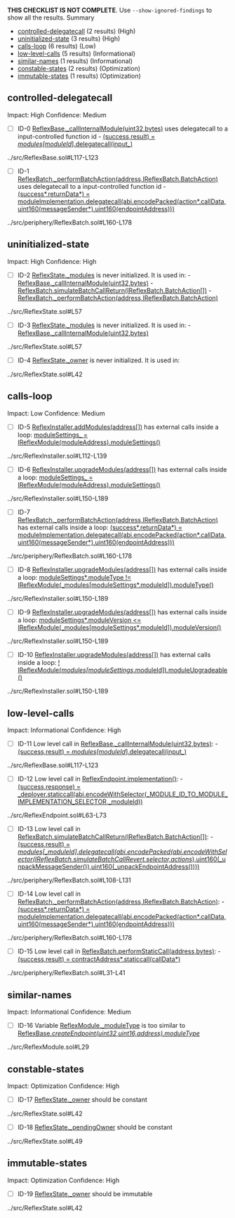 **THIS CHECKLIST IS NOT COMPLETE**. Use `--show-ignored-findings` to show all the results.
Summary

- [controlled-delegatecall](#controlled-delegatecall) (2 results) (High)
- [uninitialized-state](#uninitialized-state) (3 results) (High)
- [calls-loop](#calls-loop) (6 results) (Low)
- [low-level-calls](#low-level-calls) (5 results) (Informational)
- [similar-names](#similar-names) (1 results) (Informational)
- [constable-states](#constable-states) (2 results) (Optimization)
- [immutable-states](#immutable-states) (1 results) (Optimization)

## controlled-delegatecall

Impact: High
Confidence: Medium

- [ ] ID-0
      [ReflexBase.\_callInternalModule(uint32,bytes)](../src/ReflexBase.sol#L117-L123) uses delegatecall to a input-controlled function id - [(success,result) = _modules[moduleId_].delegatecall(input\_)](../src/ReflexBase.sol#L118)

../src/ReflexBase.sol#L117-L123

- [ ] ID-1
      [ReflexBatch.\_performBatchAction(address,IReflexBatch.BatchAction)](../src/periphery/ReflexBatch.sol#L160-L178) uses delegatecall to a input-controlled function id - [(success*,returnData*) = moduleImplementation.delegatecall(abi.encodePacked(action*.callData,uint160(messageSender*),uint160(endpointAddress)))](../src/periphery/ReflexBatch.sol#L175-L177)

../src/periphery/ReflexBatch.sol#L160-L178

## uninitialized-state

Impact: High
Confidence: High

- [ ] ID-2
      [ReflexState.\_modules](../src/ReflexState.sol#L57) is never initialized. It is used in: - [ReflexBase.\_callInternalModule(uint32,bytes)](../src/ReflexBase.sol#L117-L123) - [ReflexBatch.simulateBatchCallReturn(IReflexBatch.BatchAction[])](../src/periphery/ReflexBatch.sol#L108-L131) - [ReflexBatch.\_performBatchAction(address,IReflexBatch.BatchAction)](../src/periphery/ReflexBatch.sol#L160-L178)

../src/ReflexState.sol#L57

- [ ] ID-3
      [ReflexState.\_modules](../src/ReflexState.sol#L57) is never initialized. It is used in: - [ReflexBase.\_callInternalModule(uint32,bytes)](../src/ReflexBase.sol#L117-L123)

../src/ReflexState.sol#L57

- [ ] ID-4
      [ReflexState.\_owner](../src/ReflexState.sol#L42) is never initialized. It is used in:

../src/ReflexState.sol#L42

## calls-loop

Impact: Low
Confidence: Medium

- [ ] ID-5
      [ReflexInstaller.addModules(address[])](../src/ReflexInstaller.sol#L112-L139) has external calls inside a loop: [moduleSettings\_ = IReflexModule(moduleAddress).moduleSettings()](../src/ReflexInstaller.sol#L118)

../src/ReflexInstaller.sol#L112-L139

- [ ] ID-6
      [ReflexInstaller.upgradeModules(address[])](../src/ReflexInstaller.sol#L150-L189) has external calls inside a loop: [moduleSettings\_ = IReflexModule(moduleAddress).moduleSettings()](../src/ReflexInstaller.sol#L156)

../src/ReflexInstaller.sol#L150-L189

- [ ] ID-7
      [ReflexBatch.\_performBatchAction(address,IReflexBatch.BatchAction)](../src/periphery/ReflexBatch.sol#L160-L178) has external calls inside a loop: [(success*,returnData*) = moduleImplementation.delegatecall(abi.encodePacked(action*.callData,uint160(messageSender*),uint160(endpointAddress)))](../src/periphery/ReflexBatch.sol#L175-L177)

../src/periphery/ReflexBatch.sol#L160-L178

- [ ] ID-8
      [ReflexInstaller.upgradeModules(address[])](../src/ReflexInstaller.sol#L150-L189) has external calls inside a loop: [moduleSettings*.moduleType != IReflexModule(\_modules[moduleSettings*.moduleId]).moduleType()](../src/ReflexInstaller.sol#L170)

../src/ReflexInstaller.sol#L150-L189

- [ ] ID-9
      [ReflexInstaller.upgradeModules(address[])](../src/ReflexInstaller.sol#L150-L189) has external calls inside a loop: [moduleSettings*.moduleVersion <= IReflexModule(\_modules[moduleSettings*.moduleId]).moduleVersion()](../src/ReflexInstaller.sol#L166)

../src/ReflexInstaller.sol#L150-L189

- [ ] ID-10
      [ReflexInstaller.upgradeModules(address[])](../src/ReflexInstaller.sol#L150-L189) has external calls inside a loop: [! IReflexModule(_modules[moduleSettings_.moduleId]).moduleUpgradeable()](../src/ReflexInstaller.sol#L162)

../src/ReflexInstaller.sol#L150-L189

## low-level-calls

Impact: Informational
Confidence: High

- [ ] ID-11
      Low level call in [ReflexBase.\_callInternalModule(uint32,bytes)](../src/ReflexBase.sol#L117-L123): - [(success,result) = _modules[moduleId_].delegatecall(input\_)](../src/ReflexBase.sol#L118)

../src/ReflexBase.sol#L117-L123

- [ ] ID-12
      Low level call in [ReflexEndpoint.implementation()](../src/ReflexEndpoint.sol#L63-L73): - [(success,response) = \_deployer.staticcall(abi.encodeWithSelector(\_MODULE_ID_TO_MODULE_IMPLEMENTATION_SELECTOR,\_moduleId))](../src/ReflexEndpoint.sol#L64-L66)

../src/ReflexEndpoint.sol#L63-L73

- [ ] ID-13
      Low level call in [ReflexBatch.simulateBatchCallReturn(IReflexBatch.BatchAction[])](../src/periphery/ReflexBatch.sol#L108-L131): - [(success,result) = _modules[\_moduleId].delegatecall(abi.encodePacked(abi.encodeWithSelector(IReflexBatch.simulateBatchCallRevert.selector,actions_),uint160(\_unpackMessageSender()),uint160(\_unpackEndpointAddress())))](../src/periphery/ReflexBatch.sol#L114-L120)

../src/periphery/ReflexBatch.sol#L108-L131

- [ ] ID-14
      Low level call in [ReflexBatch.\_performBatchAction(address,IReflexBatch.BatchAction)](../src/periphery/ReflexBatch.sol#L160-L178): - [(success*,returnData*) = moduleImplementation.delegatecall(abi.encodePacked(action*.callData,uint160(messageSender*),uint160(endpointAddress)))](../src/periphery/ReflexBatch.sol#L175-L177)

../src/periphery/ReflexBatch.sol#L160-L178

- [ ] ID-15
      Low level call in [ReflexBatch.performStaticCall(address,bytes)](../src/periphery/ReflexBatch.sol#L31-L41): - [(success,result) = contractAddress*.staticcall(callData*)](../src/periphery/ReflexBatch.sol#L34)

../src/periphery/ReflexBatch.sol#L31-L41

## similar-names

Impact: Informational
Confidence: Medium

- [ ] ID-16
      Variable [ReflexModule.\_moduleType](../src/ReflexModule.sol#L29) is too similar to [ReflexBase._createEndpoint(uint32,uint16,address).moduleType_](../src/ReflexBase.sol#L68)

../src/ReflexModule.sol#L29

## constable-states

Impact: Optimization
Confidence: High

- [ ] ID-17
      [ReflexState.\_owner](../src/ReflexState.sol#L42) should be constant

../src/ReflexState.sol#L42

- [ ] ID-18
      [ReflexState.\_pendingOwner](../src/ReflexState.sol#L49) should be constant

../src/ReflexState.sol#L49

## immutable-states

Impact: Optimization
Confidence: High

- [ ] ID-19
      [ReflexState.\_owner](../src/ReflexState.sol#L42) should be immutable

../src/ReflexState.sol#L42
